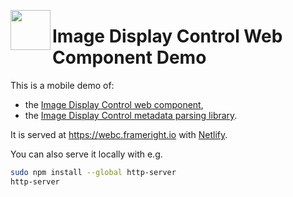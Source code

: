 [<img src="https://avatars.githubusercontent.com/u/35964478?s=200&v=4" align="left" width="64" height="64">](https://frameright.io)

# Image Display Control Web Component Demo

This is a mobile demo of:

* the
  [Image Display Control web component](https://github.com/Frameright/image-display-control-web-component),
* the
  [Image Display Control metadata parsing library](https://github.com/Frameright/image-display-control-metadata-parser).

It is served at https://webc.frameright.io with [Netlify](https://www.netlify.com/).

You can also serve it locally with e.g.

```bash
sudo npm install --global http-server
http-server
```
